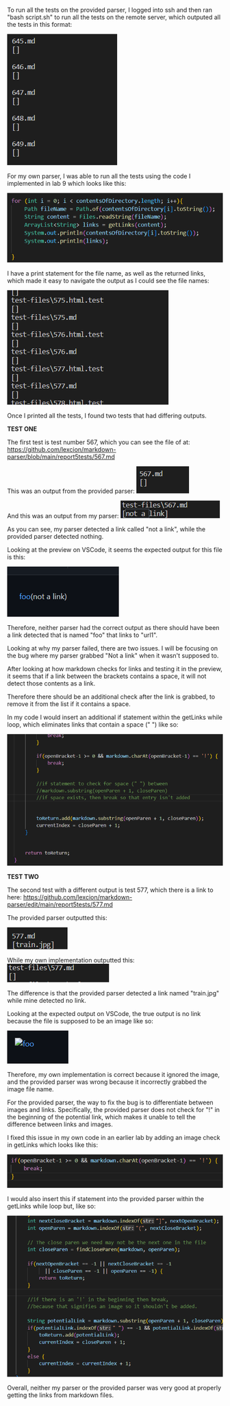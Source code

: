 To run all the tests on the provided parser, I logged into ssh and then ran "bash script.sh" to run all the tests on the remote server, which outputed all the tests in this format:

![Image](report5pictures/exampleoutputlab.png)

For my own parser, I was able to run all the tests using the code I implemented in lab 9 which looks like this:

![Image](report5pictures/myimplem.png)

I have a print statement for the file name, as well as the returned links, which made it easy to navigate the output as I could see the file names:

![Image](report5pictures/examplemy.png)

Once I printed all the tests, I found two tests that had differing outputs.

**TEST ONE**

The first test is test number 567, which you can see the file of at: https://github.com/lexcion/markdown-parser/blob/main/report5tests/567.md

This was an output from the provided parser:
![Image](report5pictures/labtest1.png)

And this was an output from my parser:
![Image](report5pictures/mytest1.png)

As you can see, my parser detected a link called "not a link", while the provided parser detected nothing.

Looking at the preview on VSCode, it seems the expected output for this file is this:

![Image](report5pictures/test1preview.png)

Therefore, neither parser had the correct output as there should have been a link detected that is named "foo" that links to "url1".

Looking at why my parser failed, there are two issues. I will be focusing on the bug where my parser grabbed "Not a link" when it wasn't supposed to.

After looking at how markdown checks for links and testing it in the preview, it seems that if a link between the brackets contains a space, it will not detect those contents as a link.

Therefore there should be an additional check after the link is grabbed, to remove it from the list if it contains a space.

In my code I would insert an additional if statement within the getLinks while loop, which eliminates links that contain a space (" ") like so:

![Image](report5pictures/myfix1.png)

**TEST TWO**

The second test with a different output is test 577, which there is a link to here:
https://github.com/lexcion/markdown-parser/edit/main/report5tests/577.md

The provided parser outputted this:

![Image](report5pictures/labtest2.png)

While my own implementation outputted this:
![Image](report5pictures/mytest2.png)

The difference is that the provided parser detected a link named "train.jpg" while mine detected no link.

Looking at the expected output on VSCode, the true output is no link because the file is supposed to be an image like so:

![Image](report5pictures/test2preview.png)

Therefore, my own implementation is correct because it ignored the image, and the provided parser was wrong because it incorrectly grabbed the image file name.

For the provided parser, the way to fix the bug is to differentiate between images and links. Specifically, the provided parser does not check for "!" in the beginning of the potential link, which makes it unable to tell the difference between links and images.

I fixed this issue in my own code in an earlier lab by adding an image check in getLinks which looks like this:

![Image](report5pictures/linkscheck.png)

I would also insert this if statement into the provided parser within the getLinks while loop but, like so:

![Image](report5pictures/myfix2.png)

Overall, neither my parser or the provided parser was very good at properly getting the links from markdown files.